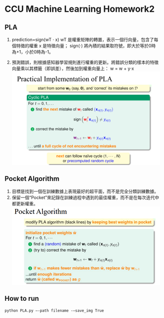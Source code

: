 # CCU Machine Learning Homework2

## PLA
1. prediction=sign(wT ⋅ x)
    wT 是權重矩陣的轉置，表示一個行向量，包含了每個特徵的權重
    x 是特徵向量；
    sign(⋅) 將內積的結果取符號，即大於等於0時為+1，小於0時為-1。
   

2. 預測錯誤，則根據感知器學習規則進行權重的更新。將錯誤分類的樣本的特徵向量乘以其標籤（即誤差），然後加到權重向量上：
    w = w + y⋅x
   ![PLA](PIC/PLA.png)
       
## Pocket Algorithm
1. 目標是找到一個在訓練數據上表現最好的超平面，而不是完全分類訓練數據。
2. 保留一個“Pocket”來記錄在訓練過程中遇到的最佳權重，而不是在每次迭代中都更新權重。
   ![Pocket](PIC/Pocket.png)

## How to run
```
python PLA.py –-path filename -–save_img True 
```

